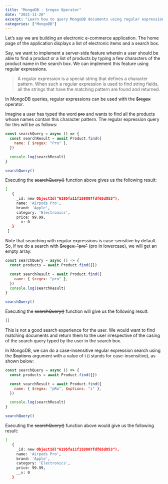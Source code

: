 ```yaml
---
title: "MongoDB - $regex Operator"
date: "2021-11-20"
excerpt: "Learn how to query MongoDB documents using regular expression."
categories: ["MongoDB"]
---
```


Let’s say we are building an electronic e-commerce application. The home page of the application displays a list of electronic items and a search box.

Say, we want to implement a server-side feature wherein a user should be able to find a product or a list of products by typing a few characters of the product name in the search box. We can implement this feature using regular expressions.

> A regular expression is a special string that defines a character pattern. When such a regular expression is used to find string fields, all the strings that have the matching pattern are found and returned.

In MongoDB queries, regular expressions can be used with the ~~$regex~~ operator.

Imagine a user has typed the word ~~pro~~ and wants to find all the products whose names contain this character pattern. The regular expression query for this will be as follows:

```js {numberLines, 3-3}
const searchQuery = async () => {
  const searchResult = await Product.find({
    name: { $regex: "Pro" },
  })

  console.log(searchResult)
}

searchQuery()
```

Executing the ~~searchQuery()~~ function above gives us the following result:

```sh {numberLines}
[
   {
     _id: new ObjectId("6195fa11f159807fdf65d853"),
     name: 'Airpods Pro',
     brand: 'Apple',
     category: 'Electronics',
     price: 99.99,
     __v: 0
   }
 ]
```

Note that searching with regular expressions is case-sensitive by default. So, if we do a search with ~~$regex: "pro"~~ (pro in lowercase), we will get an empty array:

```js {numberLines, 5-5}
const searchQuery = async () => {
  const products = await Product.find({})

  const searchResult = await Product.find({
    name: { $regex: "pro" },
  })
  console.log(searchResult)
}

searchQuery()
```

Executing the ~~searchQuery()~~ function will give us the following result:

```sh {numberLines}
[]
```

This is not a good search experience for the user. We would want to find matching documents and return them to the user irrespective of the casing of the search query typed by the user in the search box.

In MongoDB, we can do a case-insensitive regular expression search using the ~~$options~~ argument with a value of ~~i~~ (i stands for case-insensitive), as shown below:

```js {numberLines, 5-5}
const searchQuery = async () => {
  const products = await Product.find({})

  const searchResult = await Product.find({
    name: { $regex: "pRo", $options: "i" },
  })

  console.log(searchResult)
}

searchQuery()
```

Executing the ~~searchQuery()~~ function above would give us the following result:

```sh {numberLines}
[
   {
     _id: new ObjectId("6195fa11f159807fdf65d853"),
     name: 'Airpods Pro',
     brand: 'Apple',
     category: 'Electronics',
     price: 99.99,
     __v: 0
   }
```
